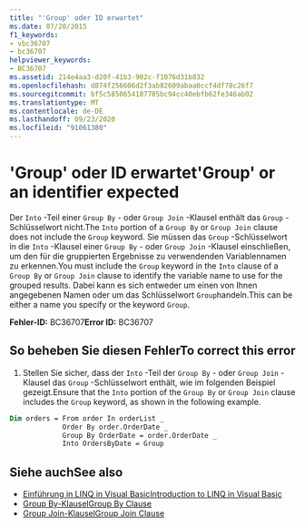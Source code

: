 ```yaml
---
title: "'Group' oder ID erwartet"
ms.date: 07/20/2015
f1_keywords:
- vbc36707
- bc36707
helpviewer_keywords:
- BC36707
ms.assetid: 214e4aa3-d20f-41b3-902c-f1076d31b832
ms.openlocfilehash: d874f256606d2f3ab82609abaa0ccf4df78c26f7
ms.sourcegitcommit: bf5c5850654187705bc94cc40ebfb62fe346ab02
ms.translationtype: MT
ms.contentlocale: de-DE
ms.lasthandoff: 09/23/2020
ms.locfileid: "91061380"
---
```

# <a name="group-or-an-identifier-expected"></a><span data-ttu-id="e7a86-102">'Group' oder ID erwartet</span><span class="sxs-lookup"><span data-stu-id="e7a86-102">'Group' or an identifier expected</span></span>

<span data-ttu-id="e7a86-103">Der `Into` -Teil einer `Group By` - oder `Group Join` -Klausel enthält das `Group` -Schlüsselwort nicht.</span><span class="sxs-lookup"><span data-stu-id="e7a86-103">The `Into` portion of a `Group By` or `Group Join` clause does not include the `Group` keyword.</span></span> <span data-ttu-id="e7a86-104">Sie müssen das `Group` -Schlüsselwort in die `Into` -Klausel einer `Group By` - oder `Group Join` -Klausel einschließen, um den für die gruppierten Ergebnisse zu verwendenden Variablennamen zu erkennen.</span><span class="sxs-lookup"><span data-stu-id="e7a86-104">You must include the `Group` keyword in the `Into` clause of a `Group By` or `Group Join` clause to identify the variable name to use for the grouped results.</span></span> <span data-ttu-id="e7a86-105">Dabei kann es sich entweder um einen von Ihnen angegebenen Namen oder um das Schlüsselwort `Group`handeln.</span><span class="sxs-lookup"><span data-stu-id="e7a86-105">This can be either a name you specify or the keyword `Group`.</span></span>  
  
 <span data-ttu-id="e7a86-106">**Fehler-ID:** BC36707</span><span class="sxs-lookup"><span data-stu-id="e7a86-106">**Error ID:** BC36707</span></span>  
  
## <a name="to-correct-this-error"></a><span data-ttu-id="e7a86-107">So beheben Sie diesen Fehler</span><span class="sxs-lookup"><span data-stu-id="e7a86-107">To correct this error</span></span>  
  
1. <span data-ttu-id="e7a86-108">Stellen Sie sicher, dass der `Into` -Teil der `Group By` - oder `Group Join` -Klausel das `Group` -Schlüsselwort enthält, wie im folgenden Beispiel gezeigt.</span><span class="sxs-lookup"><span data-stu-id="e7a86-108">Ensure that the `Into` portion of the `Group By` or `Group Join` clause includes the `Group` keyword, as shown in the following example.</span></span>  
  
```vb  
Dim orders = From order In orderList _  
             Order By order.OrderDate _  
             Group By OrderDate = order.OrderDate _  
             Into OrdersByDate = Group  
```  
  
## <a name="see-also"></a><span data-ttu-id="e7a86-109">Siehe auch</span><span class="sxs-lookup"><span data-stu-id="e7a86-109">See also</span></span>

- [<span data-ttu-id="e7a86-110">Einführung in LINQ in Visual Basic</span><span class="sxs-lookup"><span data-stu-id="e7a86-110">Introduction to LINQ in Visual Basic</span></span>](../programming-guide/language-features/linq/introduction-to-linq.md)
- [<span data-ttu-id="e7a86-111">Group By-Klausel</span><span class="sxs-lookup"><span data-stu-id="e7a86-111">Group By Clause</span></span>](../language-reference/queries/group-by-clause.md)
- [<span data-ttu-id="e7a86-112">Group Join-Klausel</span><span class="sxs-lookup"><span data-stu-id="e7a86-112">Group Join Clause</span></span>](../language-reference/queries/group-join-clause.md)
